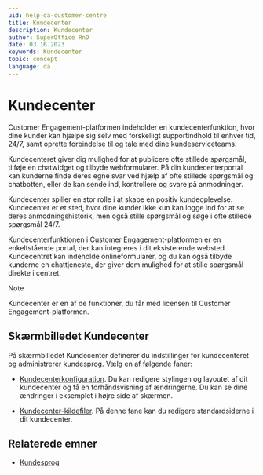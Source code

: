 ```yaml
---
uid: help-da-customer-centre
title: Kundecenter
description: Kundecenter
author: SuperOffice RnD
date: 03.16.2023
keywords: Kundecenter
topic: concept
language: da
---
```


# Kundecenter

Customer Engagement-platformen indeholder en kundecenterfunktion, hvor dine kunder kan hjælpe sig selv med forskelligt supportindhold til enhver tid, 24/7, samt oprette forbindelse til og tale med dine kundeserviceteams.

Kundecenteret giver dig mulighed for at publicere ofte stillede spørgsmål, tilføje en chatwidget og tilbyde webformularer. På din kundecenterportal kan kunderne finde deres egne svar ved hjælp af ofte stillede spørgsmål og chatbotten, eller de kan sende ind, kontrollere og svare på anmodninger.

Kundecenter spiller en stor rolle i at skabe en positiv kundeoplevelse. Kundecenter er et sted, hvor dine kunder ikke kun kan logge ind for at se deres anmodningshistorik, men også stille spørgsmål og søge i ofte stillede spørgsmål 24/7.

Kundecenterfunktionen i Customer Engagement-platformen er en enkeltstående portal, der kan integreres i dit eksisterende websted. Kundecentret kan indeholde onlineformularer, og du kan også tilbyde kunderne en chattjeneste, der giver dem mulighed for at stille spørgsmål direkte i centret.

> [!NOTE]
> Kundecenter er en af de funktioner, du får med licensen til Customer Engagement-platformen.

## Skærmbilledet Kundecenter

På skærmbilledet Kundecenter definerer du indstillinger for kundecenteret og administrerer kundesprog. Vælg en af følgende faner:

* [Kundecenterkonfiguration][2]. Du kan redigere stylingen og layoutet af dit kundecenter og få en forhåndsvisning af ændringerne. Du kan se dine ændringer i eksemplet i højre side af skærmen.

* [Kundecenter-kildefiler][3]. På denne fane kan du redigere standardsiderne i dit kundecenter.

## Relaterede emner

* [Kundesprog][1]

<!-- Referenced links -->
[1]: ../../admin/options/learn/custlang/index.md
[2]: config.md
[3]: edit.md

<!-- Referenced images -->
